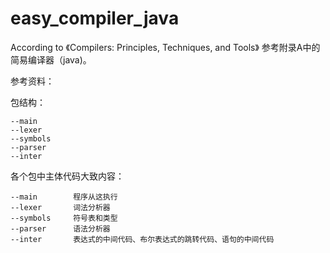 # easy_compiler_java
According to 《Compilers: Principles, Techniques, and Tools》
参考附录A中的简易编译器（java)。

参考资料：

包结构：

```
--main        
--lexer  	  
--symbols     
--parser      
--inter       
```

 各个包中主体代码大致内容：

```
--main        程序从这执行
--lexer  	  词法分析器
--symbols     符号表和类型
--parser      语法分析器
--inter       表达式的中间代码、布尔表达式的跳转代码、语句的中间代码
```

